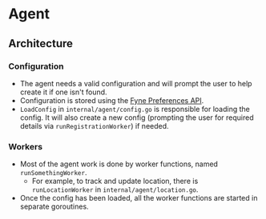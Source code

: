 # Agent

## Architecture

### Configuration

- The agent needs a valid configuration and will prompt the user to help create it if one isn't found.
- Configuration is stored using the [Fyne Preferences API](https://developer.fyne.io/explore/preferences). 
- `LoadConfig` in `internal/agent/config.go` is responsible for loading the
  config. It will also create a new config (prompting the user for required
  details via `runRegistrationWorker`) if needed. 

### Workers

- Most of the agent work is done by worker functions, named `runSomethingWorker`.  
  - For example, to track and update location, there is `runLocationWorker` in `internal/agent/location.go`.
- Once the config has been loaded, all the worker functions are started in separate goroutines.


